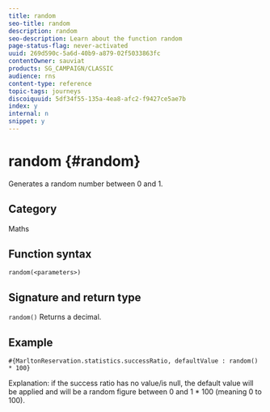 ```yaml
---
title: random
seo-title: random
description: random
seo-description: Learn about the function random
page-status-flag: never-activated
uuid: 269d590c-5a6d-40b9-a879-02f5033863fc
contentOwner: sauviat
products: SG_CAMPAIGN/CLASSIC
audience: rns
content-type: reference
topic-tags: journeys
discoiquuid: 5df34f55-135a-4ea8-afc2-f9427ce5ae7b
index: y
internal: n
snippet: y
---
```


# random {#random}

Generates a random number between 0 and 1.

## Category

Maths

## Function syntax

`random(<parameters>)`

## Signature and return type

`random()`
Returns a decimal.

## Example

`#{MarltonReservation.statistics.successRatio, defaultValue : random() * 100}`

Explanation: if the success ratio has no value/is null, the default value will be applied and will be a random figure between 0 and 1 * 100 (meaning 0 to 100).

